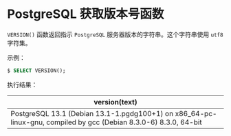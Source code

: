 # PostgreSQL 获取版本号函数

`VERSION()` 函数返回指示 `PostgreSQL` 服务器版本的字符串。这个字符串使用 `utf8` 字符集。

示例：

```sql
$ SELECT VERSION();
```

执行结果：

|version(text)|
|-----|
| PostgreSQL 13.1 (Debian 13.1-1.pgdg100+1) on x86_64-pc-linux-gnu, compiled by gcc (Debian 8.3.0-6) 8.3.0, 64-bit|
